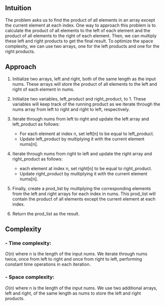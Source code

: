 ## Intuition
The problem asks us to find the product of all elements in an array except the current element at each index. One way to approach this problem is to calculate the product of all elements to the left of each element and the product of all elements to the right of each element. Then, we can multiply these left and right products to get the final result. To optimize the space complexity, we can use two arrays, one for the left products and one for the right products.

## Approach
1. Initialize two arrays, left and right, both of the same length as the input nums. These arrays will store the product of all elements to the left and right of each element in nums.

2. Initialize two variables, left_product and right_product, to 1. These variables will keep track of the running product as we iterate through the nums array from left to right and right to left, respectively.

3. Iterate through nums from left to right and update the left array and left_product as follows:

    - For each element at index n, set left[n] to be equal to left_product.
    - Update left_product by multiplying it with the current element nums[n].
4. Iterate through nums from right to left and update the right array and right_product as follows:

   - each element at index n, set right[n] to be equal to right_product.
    - Update right_product by multiplying it with the current element nums[n].
5. Finally, create a prod_list by multiplying the corresponding elements from the left and right arrays for each index in nums. This prod_list will contain the product of all elements except the current element at each index.

6. Return the prod_list as the result.
## Complexity
### - Time complexity:
$O(n)$ where n is the length of the input nums. We iterate through nums twice, once from left to right and once from right to left, performing constant time operations in each iteration.

### - Space complexity:
$O(n)$ where n is the length of the input nums. We use two additional arrays, left and right, of the same length as nums to store the left and right products.
